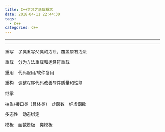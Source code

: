 ```yaml
---
title: C++学习之基础概念
date: 2018-04-11 22:44:30
tags:
  - C++
categories: C++
---
```


-----

-----



重写　子类重写父类的方法，覆盖原有方法

重载　分为方法重载和运算符重载

重用　代码服用/软件复用

重构　调整程序代码改善软件质量和性能

继承

抽象/接口类（具体类）　虚函数　纯虚函数

多态性　动态绑定

模板　函数模板　类模板